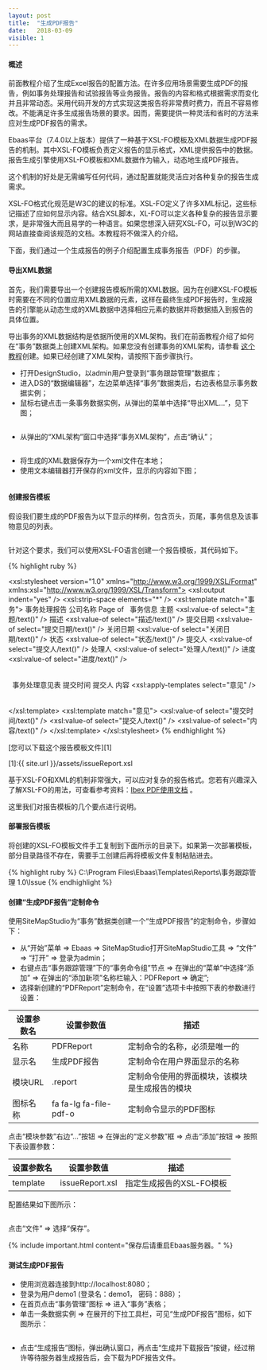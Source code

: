 ```yaml
---
layout: post
title:  "生成PDF报告"
date:   2018-03-09
visible: 1
---
```


#### 概述

前面教程介绍了生成Excel报告的配置方法。在许多应用场景需要生成PDF的报告，例如事务处理报告和试验报告等业务报告。报告的内容和格式根据需求而变化并且非常动态。采用代码开发的方式实现这类报告将非常费时费力，而且不容易修改。不能满足许多生成报告场景的要求。因而，需要提供一种灵活和省时的方法来应对生成PDF报告的需求。

Ebaas平台（7.4.0以上版本）提供了一种基于XSL-FO模板及XML数据生成PDF报告的机制。其中XSL-FO模板负责定义报告的显示格式，XML提供报告中的数据。报告生成引擎使用XSL-FO模板和XML数据作为输入，动态地生成PDF报告。

这个机制的好处是无需编写任何代码，通过配置就能灵活应对各种复杂的报告生成需求。

XSL-FO格式化规范是W3C的建议的标准。XSL-FO定义了许多XML标记，这些标记描述了应如何显示内容。结合XSL脚本，XL-FO可以定义各种复杂的报告显示要求，是非常强大而且易学的一种语言。如果您想深入研究XSL-FO，可以到W3C的网站直接查阅该规范的文档。本教程将不做深入的介绍。

下面，我们通过一个生成报告的例子介绍配置生成事务报告（PDF）的步骤。

#### 导出XML数据

首先，我们需要导出一个创建报告模板所需的XML数据。因为在创建XSL-FO模板时需要在不同的位置应用XML数据的元素，这样在最终生成PDF报告时，生成报告的引擎能从动态生成的XML数据中选择相应元素的数据并将数据插入到报告的具体位置。

导出事务的XML数据结构是依据所使用的XML架构。我们在前面教程介绍了如何在“事务”数据类上创建XML架构。如果您没有创建事务的XML架构，请参看 <a class="post-link" href="https://smarttdm.github.io/blog/Tutorial-6.0-%E9%85%8D%E7%BD%AEExcel%E6%8A%A5%E8%A1%A8%E6%95%B0%E6%8D%AE%E6%BA%90XML%E6%9E%B6%E6%9E%84/">这个教程</a>创建。如果已经创建了XML架构，请按照下面步骤执行。

* 打开DesignStudio，以admin用户登录到“事务跟踪管理”数据库；
* 进入DS的“数据编辑器”，左边菜单选择“事务”数据类后，右边表格显示事务数据实例；
* 鼠标右键点击一条事务数据实例，从弹出的菜单中选择“导出XML...”，见下图；

<img src="{{'/assets/img/2018-3-9-2-导出XML数据.png' | prepend: site.baseurl }}" alt="">

* 从弹出的“XML架构”窗口中选择“事务XML架构”，点击“确认”；

<img src="{{'/assets/img/2018-3-9-2-选择XML架构.png' | prepend: site.baseurl }}" alt="">

* 将生成的XML数据保存为一个xml文件在本地；
* 使用文本编辑器打开保存的xml文件，显示的内容如下图；

<img src="{{'/assets/img/2018-3-9-2-事务XML数据.png' | prepend: site.baseurl }}" alt="">

#### 创建报告模板

假设我们要生成的PDF报告为以下显示的样例，包含页头，页尾，事务信息及该事物意见的列表。

<img src="{{'/assets/img/2018-3-9-2-PDF报告格式.png' | prepend: site.baseurl }}" alt="">

针对这个要求，我们可以使用XSL-FO语言创建一个报告模板，其代码如下。

{% highlight ruby %}
<?xml version="1.0" encoding="utf-8"?>
<xsl:stylesheet version="1.0" xmlns="http://www.w3.org/1999/XSL/Format"
   xmlns:xsl="http://www.w3.org/1999/XSL/Transform">
  <xsl:output indent="yes" />
  <xsl:strip-space elements="*" />
  <xsl:template match="事务">
    <root font-family="宋体">
      <layout-master-set>
        <simple-page-master master-name="page-layout" page-height="11in" page-width="8.5in" margin-top=".5in" margin-bottom=".5in" margin-left=".5in" margin-right=".5in">
          <region-body margin="1in" region-name="body" />
		  <region-before region-name="xsl-region-before" extent="5in" padding-left=".5in" padding-right=".5in"/>
          <region-after region-name="xsl-region-after" extent=".5in" padding-left=".5in" padding-right=".5in"/>
        </simple-page-master>
      </layout-master-set>
      <page-sequence master-reference="page-layout">
	    <static-content flow-name="xsl-region-before">
			<block space-after="0pt" space-after.conditionality="retain" line-height="1.147" font-size="11pt" text-align="left">
				<inline>
					<external-graphic src="url(MyLogo.png)" content-height="scale-to-fit" scaling="non-uniform"/>
				</inline>
				<block-container>
				   <block text-align="center" font-size="20pt" font-weight="bold">事务处理报告</block>
				</block-container >
			</block>
        </static-content>
        <static-content flow-name="xsl-region-after">
			<block text-align-last="justify">
			  公司名称
			  <leader leader-pattern="space" text-align="end"/>
				Page <page-number/> of 
						<page-number-citation ref-id="TheVeryLastPage"/>
			</block>
        </static-content>
        <flow flow-name="body">
			<block>&#160;</block>
		  <block font-size="13pt" font-weight="bold">事务信息</block>
		  <table>
            <table-column column-number="1" column-width="40%" />
            <table-column column-number="2" column-width="60%" />
            <table-body>
				<table-row>
				  <table-cell border="1pt solid black" padding="4pt">
					<block>
					  主题
					</block>
				  </table-cell>
				  <table-cell border="1pt solid black" padding="4pt">
					<block>
					  <xsl:value-of select="主题/text()" />
					</block>
				  </table-cell>
				</table-row>
				<table-row>
				  <table-cell border="1pt solid black" padding="4pt">
					<block>
					  描述
					</block>
				  </table-cell>
				  <table-cell border="1pt solid black" padding="4pt">
					<block>
					  <xsl:value-of select="描述/text()" />
					</block>
				  </table-cell>
				</table-row>
				<table-row>
				  <table-cell border="1pt solid black" padding="4pt">
					<block>
					  提交日期
					</block>
				  </table-cell>
				  <table-cell border="1pt solid black" padding="4pt">
					<block>
					  <xsl:value-of select="提交日期/text()" />
					</block>
				  </table-cell>
				</table-row>
				<table-row>
				  <table-cell border="1pt solid black" padding="4pt">
					<block>
					  关闭日期
					</block>
				  </table-cell>
				  <table-cell border="1pt solid black" padding="4pt">
					<block>
					  <xsl:value-of select="关闭日期/text()" />
					</block>
				  </table-cell>
				</table-row>
				<table-row>
				  <table-cell border="1pt solid black" padding="4pt">
					<block>
					  状态
					</block>
				  </table-cell>
				  <table-cell border="1pt solid black" padding="4pt">
					<block>
					  <xsl:value-of select="状态/text()" />
					</block>
				  </table-cell>
				</table-row>
				<table-row>
				  <table-cell border="1pt solid black" padding="4pt">
					<block>
					  提交人
					</block>
				  </table-cell>
				  <table-cell border="1pt solid black" padding="4pt">
					<block>
					  <xsl:value-of select="提交人/text()" />
					</block>
				  </table-cell>
				</table-row>
				<table-row>
				  <table-cell border="1pt solid black" padding="4pt">
					<block>
					  处理人
					</block>
				  </table-cell>
				  <table-cell border="1pt solid black" padding="4pt">
					<block>
					  <xsl:value-of select="处理人/text()" />
					</block>
				  </table-cell>
				</table-row>
				<table-row>
				  <table-cell border="1pt solid black" padding="4pt">
					<block>
					  进度
					</block>
				  </table-cell>
				  <table-cell border="1pt solid black" padding="4pt">
					<block>
					  <xsl:value-of select="进度/text()" />
					</block>
				  </table-cell>
				</table-row>
            </table-body>
          </table>
		  <block>&#160;</block>
		  <block font-size="13pt" font-weight="bold">事务处理意见表</block>
          <table>
            <table-column column-number="1" column-width="30%" />
            <table-column column-number="2" column-width="15%" />
            <table-column column-number="3" column-width="55%" />
            <table-header font-weight="bold">
              <table-row>
                <table-cell border="1pt solid black" padding="4pt">
                  <block>提交时间</block>
                </table-cell>
                <table-cell border="1pt solid black" padding="4pt">
                  <block>提交人</block>
                </table-cell>
                <table-cell border="1pt solid black" padding="4pt">
                  <block>内容</block>
                </table-cell>
              </table-row>
            </table-header>
            <table-body>
              <xsl:apply-templates select="意见" />
            </table-body>
          </table>
		  <block id="TheVeryLastPage" />
        </flow>
      </page-sequence>
    </root>
  </xsl:template>
  <xsl:template match="意见">
    <table-row>
      <table-cell border="1pt solid black" padding="4pt">
        <block>
          <xsl:value-of select="提交时间/text()" />
        </block>
      </table-cell>
      <table-cell border="1pt solid black" padding="4pt">
        <block>
          <xsl:value-of select="提交人/text()" />
        </block>
      </table-cell>
      <table-cell border="1pt solid black" padding="4pt">
        <block>
          <xsl:value-of select="内容/text()" />
        </block>
      </table-cell>
    </table-row>
  </xsl:template>
</xsl:stylesheet>
{% endhighlight %}

[您可以下载这个报告模板文件][1]

[1]:{{ site.url }}/assets/issueReport.xsl

基于XSL-FO和XML的机制非常强大，可以应对复杂的报告格式。您若有兴趣深入了解XSL-FO的用法，可查看参考资料：<a class='post-link' href='http://www.xmlpdf.com/builds/ibex.pdf'>Ibex PDF使用文档</a> 。

这里我们对报告模板的几个要点进行说明。


#### 部署报告模板

将创建的XSL-FO模板文件手工复制到下面所示的目录下。如果第一次部署模板，部分目录路径不存在，需要手工创建后再将模板文件复制粘贴进去。

{% highlight ruby %}
C:\Program Files\Ebaas\Templates\Reports\事务跟踪管理 1.0\Issue
{% endhighlight %}

#### 创建“生成PDF报告”定制命令

使用SiteMapStudio为“事务”数据类创建一个“生成PDF报告”的定制命令，步骤如下：

* 从“开始”菜单 => Ebaas => SiteMapStudio打开SiteMapStudio工具 => “文件” => “打开” => 登录为admin；
* 右键点击“事务跟踪管理”下的“事务命令组”节点 => 在弹出的“菜单”中选择“添加” => 在弹出的“添加新项”名称栏输入：PDFReport => 确定”;
* 选择新创建的“PDFReport”定制命令，在“设置”选项卡中按照下表的参数进行设置：

| 设置参数名 | 设置参数值 | 描述 |
|-------|--------|---------|
| 名称 | PDFReport | 定制命令的名称，必须是唯一的 |
| 显示名 | 生成PDF报告 | 定制命令在用户界面显示的名称 |
| 模块URL | .report | 定制命令使用的界面模块，该模块是生成报告的模块 |
| 图标名称 | fa fa-lg fa-file-pdf-o | 定制命令显示的PDF图标 |

点击“模块参数”右边“...”按钮 => 在弹出的“定义参数”框 => 点击“添加”按钮 => 按照下表设置参数：

| 设置参数名 | 设置参数值 | 描述 |
|-------|--------|---------|
| template | issueReport.xsl | 指定生成报告的XSL-FO模板 |

配置结果如下图所示：

<img src="{{'/assets/img/2018-3-9-2-创建生成PDF报告定制命令.png' | prepend: site.baseurl }}" alt="">

点击“文件” => 选择“保存”。

{% include important.html content="保存后请重启Ebaas服务器。" %}

#### 测试生成PDF报告

* 使用浏览器连接到http://localhost:8080；
* 登录为用户demo1 (登录名：demo1， 密码：888）；
* 在首页点击“事务管理”图标 => 进入“事务”表格；
* 单击一条数据实例 => 在展开的下拉工具栏，可见“生成PDF报告”图标，如下图所示：

<img src="{{'/assets/img/2018-3-9-2-显示生成报告定制命令.png' | prepend: site.baseurl }}" alt="">

* 点击“生成报告”图标，弹出确认窗口，再点击“生成并下载报告”按键，经过稍许等待服务器生成报告后，会下载为PDF报告文件。

<img src="{{'/assets/img/2018-3-9-2-生成的PDF报告.png' | prepend: site.baseurl }}" alt="">

